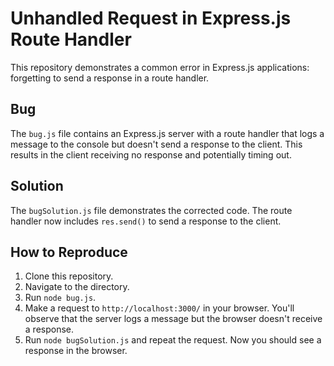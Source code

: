 # Unhandled Request in Express.js Route Handler

This repository demonstrates a common error in Express.js applications: forgetting to send a response in a route handler.

## Bug

The `bug.js` file contains an Express.js server with a route handler that logs a message to the console but doesn't send a response to the client. This results in the client receiving no response and potentially timing out.

## Solution

The `bugSolution.js` file demonstrates the corrected code.  The route handler now includes `res.send()` to send a response to the client.

## How to Reproduce

1. Clone this repository.
2. Navigate to the directory.
3. Run `node bug.js`.
4. Make a request to `http://localhost:3000/` in your browser.  You'll observe that the server logs a message but the browser doesn't receive a response. 
5. Run `node bugSolution.js` and repeat the request. Now you should see a response in the browser. 